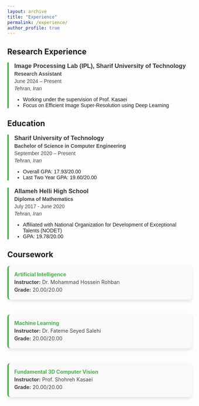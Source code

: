 ```yaml
---
layout: archive
title: "Experience"
permalink: /experience/
author_profile: true
---
```


## Research Experience

<div class="experience-section">

  <!-- Research Experience Section -->
  <div class="exp-item">
    <h3>Image Processing Lab (IPL), Sharif University of Technology</h3>
    <p><strong>Research Assistant</strong></p>
    <p>June 2024 – Present</p>
    <p><em>Tehran, Iran</em></p>
    <ul>
      <li>Working under the supervision of Prof. Kasaei</li>
      <li>Focus on Efficient Image Super-Resolution using Deep Learning</li>
    </ul>
  </div>

</div>

## Education

<div class="experience-section">

  <div class="exp-item">
    <h3>Sharif University of Technology</h3>
    <p><strong>Bachelor of Science in Computer Engineering</strong></p>
    <p>September 2020 – Present</p>
    <p><em>Tehran, Iran</em></p>
    <ul>
      <li>Overall GPA: 17.93/20.00</li>
      <li>Last Two Year GPA: 19.60/20.00</li>
    </ul>
  </div>
  
  <div class="exp-item">
    <h3>Allameh Helli High School</h3>
    <p><strong>Diploma of Mathematics</strong></p>
    <p>July 2017 - June 2020</p>
    <p><em>Tehran, Iran</em></p>
    <ul>
      <li>Affiliated with National Organization for Development of Exceptional Talents (NODET)</li>
      <li>GPA: 19.78/20.00</li>
    </ul>
  </div>

</div>

## Coursework

<div class="coursework-section">
  
  <div class="course-card">
    <h4>Artificial Intelligence</h4>
    <p><strong>Instructor:</strong> Dr. Mohammad Hossein Rohban</p>
    <p><strong>Grade:</strong> 20.00/20.00</p>
  </div>
  
  <div class="course-card">
    <h4>Machine Learning</h4>
    <p><strong>Instructor:</strong> Dr. Fateme Seyed Salehi</p>
    <p><strong>Grade:</strong> 20.00/20.00</p>
  </div>
  
  <div class="course-card">
    <h4>Fundamental 3D Computer Vision</h4>
    <p><strong>Instructor:</strong> Prof. Shohreh Kasaei</p>
    <p><strong>Grade:</strong> 20.00/20.00</p>
  </div>

  <!-- Add more courses as needed -->
  
</div>

<style>
  .experience-section {
    font-family: Arial, sans-serif;
  }
  .exp-item, .course-card {
    border-left: 4px solid #4CAF50;
    padding-left: 15px;
    margin-bottom: 20px;
  }
  .exp-item h3, .course-card h4 {
    margin: 0;
    color: #333;
  }
  .exp-item p, .course-card p {
    margin: 4px 0;
    color: #444;
  }
  .coursework-section {
    display: grid;
    grid-template-columns: repeat(auto-fill, minmax(250px, 1fr));
    gap: 20px;
  }
  .course-card {
    background-color: #f9f9f9;
    border-radius: 8px;
    padding: 15px;
    box-shadow: 0 4px 8px rgba(0, 0, 0, 0.1);
  }
  .course-card h4 {
    color: #4CAF50;
  }
</style>
